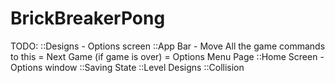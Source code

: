 BrickBreakerPong
================

TODO:
::Designs
	- Options screen
::App Bar
	- Move All the game commands to this
		= Next Game (if game is over)
		= Options Menu Page
::Home Screen
	- Options window
::Saving State
::Level Designs
::Collision